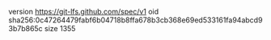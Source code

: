 version https://git-lfs.github.com/spec/v1
oid sha256:0c47264479fabf6b04718b8ffa678b3cb368e69ed533161fa94abcd93b7b865c
size 1355
